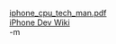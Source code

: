 <a href="http://files.earthvssoup.com/doc/tech/iphone_v1_0_cpu_tech_ref.pdf">iphone_cpu_tech_man.pdf</a><br/>
<a href="http://hissomnia.com/wiki/index.php?title=Main_Page">iPhone Dev Wiki</a><br/>
-m